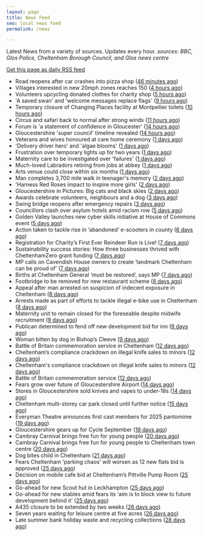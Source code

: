 ```yaml
---
layout: page
title: News Feed
seo: local news feed
permalink: /news

---
```


Latest News from a variety of sources. Updates every hour.
_sources: BBC, Glos Police, Cheltenham Borough Council, and Glos news centre_

[Get this page as daily RSS feed](/daily.rss)

<!-- news_marker starts -->
- Road reopens after car crashes into pizza shop ([46 minutes ago](https://www.bbc.com/news/articles/c8xrgwr1zl2o?at_medium=RSS&at_campaign=rss))
- Villages interested in new 20mph zones reaches 150 ([4 hours ago](https://www.bbc.com/news/articles/c147k5dydmpo?at_medium=RSS&at_campaign=rss))
- Volunteers upcycling donated clothes for charity shop ([5 hours ago](https://www.bbc.com/news/articles/cqlz2493ee0o?at_medium=RSS&at_campaign=rss))
- 'A saved swan' and 'welcome messages replace flags' ([9 hours ago](https://www.bbc.com/news/articles/cr4qzknezn0o?at_medium=RSS&at_campaign=rss))
- Temporary closure of Changing Places facility at Montpellier toilets ([10 hours ago](https://www.cheltenham.gov.uk/news/article/3048/temporary_closure_of_changing_places_facility_at_montpellier_toilets))
- Circus and safari back to normal after strong winds ([11 hours ago](https://www.bbc.com/news/articles/c62z6d4xw59o?at_medium=RSS&at_campaign=rss))
- Forum is 'a statement of confidence in Gloucester' ([14 hours ago](https://www.bbc.com/news/articles/c5ykew71zxro?at_medium=RSS&at_campaign=rss))
- Gloucestershire 'super council' timeline revealed ([14 hours ago](https://www.bbc.com/news/articles/ce32ndr356vo?at_medium=RSS&at_campaign=rss))
- Veterans and wives honoured at care home ceremony ([1 days ago](https://www.bbc.com/news/articles/c864wvxpl3do?at_medium=RSS&at_campaign=rss))
- 'Delivery driver hero' and 'algae blooms' ([1 days ago](https://www.bbc.com/news/articles/c78n0lejxr1o?at_medium=RSS&at_campaign=rss))
- Frustration over temporary lights up for two years ([1 days ago](https://www.bbc.com/news/articles/cn839v209l7o?at_medium=RSS&at_campaign=rss))
- Maternity care to be investigated over 'failures' ([1 days ago](https://www.bbc.com/news/articles/ckg6xj1vz70o?at_medium=RSS&at_campaign=rss))
- Much-loved Labradors retiring from jobs at abbey ([1 days ago](https://www.bbc.com/news/videos/cx2r941k2y6o?at_medium=RSS&at_campaign=rss))
- Arts venue could close within six months ([1 days ago](https://www.bbc.com/news/articles/cg42kklywrgo?at_medium=RSS&at_campaign=rss))
- Man completes 3,700 mile walk in teenager's memory ([2 days ago](https://www.bbc.com/news/articles/c9304x9rr99o?at_medium=RSS&at_campaign=rss))
- 'Harness Red Roses impact to inspire more girls' ([2 days ago](https://www.bbc.com/news/articles/cx2xgqq17jyo?at_medium=RSS&at_campaign=rss))
- Gloucestershire in Pictures: Big cats and black skies ([2 days ago](https://www.bbc.com/news/articles/cwyne23yl4xo?at_medium=RSS&at_campaign=rss))
- Awards celebrate volunteers, neighbours and a dog ([3 days ago](https://www.bbc.com/news/articles/c80gev9z249o?at_medium=RSS&at_campaign=rss))
- Swing bridge reopens after emergency repairs ([3 days ago](https://www.bbc.com/news/articles/cly63xp2rj3o?at_medium=RSS&at_campaign=rss))
- Councillors clash over asylum hotels amid racism row ([5 days ago](https://gloucesternewscentre.co.uk/councillors-clash-over-asylum-hotels-amid-racism-row/))
- Golden Valley launches new cyber skills initiative at  House of Commons event ([5 days ago](https://www.cheltenham.gov.uk/news/article/3047/golden_valley_launches_new_cyber_skills_initiative_at_house_of_commons_event))
- Action taken to tackle rise in ‘abandoned’ e-scooters in county ([6 days ago](https://gloucesternewscentre.co.uk/action-taken-to-tackle-rise-in-abandoned-e-scooters-in-county/))
- Registration for Charity’s First Ever Reindeer Run is Live! ([7 days ago](https://gloucesternewscentre.co.uk/registration-for-charitys-first-ever-reindeer-run-is-live/))
- Sustainability success stories: How three businesses thrived with CheltenhamZero grant funding ([7 days ago](https://www.cheltenham.gov.uk/news/article/3046/sustainability_success_stories_how_three_businesses_thrived_with_cheltenhamzero_grant_funding))
- MP calls on Cavendish House owners to create ‘landmark Cheltenham can be proud of’ ([7 days ago](https://gloucesternewscentre.co.uk/mp-calls-on-cavendish-house-owners-to-create-landmark-cheltenham-can-be-proud-of/))
- Births at Cheltenham General ‘must be restored’, says MP ([7 days ago](https://gloucesternewscentre.co.uk/births-at-cheltenham-general-must-be-restored-says-mp/))
- Footbridge to be removed for new restaurant scheme ([8 days ago](https://gloucesternewscentre.co.uk/footbridge-to-be-removed-for-new-restaurant-scheme/))
- Appeal after man arrested on suspicion of indecent exposure in Cheltenham ([8 days ago](https://gloucesternewscentre.co.uk/appeal-after-man-arrested-on-suspicion-of-indecent-exposure-in-cheltenham/))
- Arrests made as part of efforts to tackle illegal e-bike use in Cheltenham ([8 days ago](https://gloucesternewscentre.co.uk/arrests-made-as-part-of-efforts-to-tackle-illegal-e-bike-use-in-cheltenham/))
- Maternity unit to remain closed for the foreseable despite midwife recruitment ([9 days ago](https://gloucesternewscentre.co.uk/maternity-unit-to-remain-closed-for-the-foreseable-despite-midwife-recruitment/))
- Publican determined to fend off new development bid for inn ([9 days ago](https://gloucesternewscentre.co.uk/publican-determined-to-fend-off-new-development-bid-for-inn/))
- Woman bitten by dog in Bishop’s Cleeve ([9 days ago](https://gloucesternewscentre.co.uk/woman-bitten-by-dog-in-bishops-cleeve/))
- Battle of Britain commemoration service in Cheltenham ([12 days ago](https://gloucesternewscentre.co.uk/battle-of-britain-commemoration-service-in-cheltenham/))
- Cheltenham’s compliance crackdown on illegal knife sales to minors ([12 days ago](https://gloucesternewscentre.co.uk/cheltenhams-compliance-crackdown-on-illegal-knife-sales-to-minors/))
- Cheltenham's compliance crackdown on illegal knife sales to minors ([12 days ago](https://www.cheltenham.gov.uk/news/article/3045/cheltenhams_compliance_crackdown_on_illegal_knife_sales_to_minors))
- Battle of Britain commemoration service ([12 days ago](https://www.cheltenham.gov.uk/news/article/3044/battle_of_britain_commemoration_service))
- Fears grow over future of Gloucestershire Airport ([14 days ago](https://gloucesternewscentre.co.uk/fears-grow-over-future-of-gloucestershire-airport/))
- Stores in Gloucestershire sold knives and vapes to under-18s ([14 days ago](https://gloucesternewscentre.co.uk/stores-in-gloucestershire-sold-knives-and-vapes-to-under-18s/))
- Cheltenham multi-storey car park closed until further notice ([15 days ago](https://gloucesternewscentre.co.uk/cheltenham-multi-storey-car-park-closed-until-further-notice/))
- Everyman Theatre announces first cast members for 2025 pantomime ([19 days ago](https://gloucesternewscentre.co.uk/everyman-theatre-announces-first-cast-members-for-2025-pantomime/))
- Gloucestershire gears up for Cycle September ([19 days ago](https://gloucesternewscentre.co.uk/gloucestershire-gears-up-for-cycle-september/))
- Cambray Carnival brings free fun for young people ([20 days ago](https://gloucesternewscentre.co.uk/cambray-carnival-brings-free-fun-for-young-people/))
- Cambray Carnival brings free fun for young people to Cheltenham town centre ([20 days ago](https://www.cheltenham.gov.uk/news/article/3043/cambray_carnival_brings_free_fun_for_young_people_to_cheltenham_town_centre))
- Dog bites child in Cheltenham ([21 days ago](https://gloucesternewscentre.co.uk/dog-bites-child-in-cheltenham/))
- Fears Cheltenham ‘parking chaos’ will worsen as 12 new flats bid is approved ([25 days ago](https://gloucesternewscentre.co.uk/fears-cheltenham-parking-chaos-will-worsen-as-12-new-flats-bid-is-approved/))
- Decision on mobile cafe bid at Cheltenham’s Pittville Pump Room ([25 days ago](https://gloucesternewscentre.co.uk/decision-on-mobile-cafe-bid-at-cheltenhams-pittville-pump-room/))
- Go-ahead for new Scout hut in Leckhampton ([25 days ago](https://gloucesternewscentre.co.uk/go-ahead-for-new-scout-hut-in-leckhampton/))
- Go-ahead for new stables amid fears its ‘aim is to block view to future development behind it’ ([25 days ago](https://gloucesternewscentre.co.uk/go-ahead-for-new-stables-amid-fears-its-aim-is-to-block-view-to-future-development-behind-it/))
- A435 closure to be extended by two weeks ([26 days ago](https://gloucesternewscentre.co.uk/a435-closure-to-be-extended-by-two-weeks/))
- Seven years waiting for leisure centre at five acres ([26 days ago](https://www.bbc.co.uk/sounds/play/p0ly5g42?at_medium=RSS&at_campaign=rss))
- Late summer bank holiday waste and recycling collections ([28 days ago](https://www.cheltenham.gov.uk/news/article/3042/late_summer_bank_holiday_waste_and_recycling_collections))

<!-- news_marker ends -->
